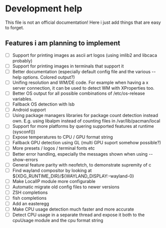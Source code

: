 # Development help

This file is not an official documentation!
Here i just add things that are easy to forget.

## Features i am planning to implement

- [ ] Support for printing images as ascii art logos (using imlib2 and libcaca probably)
- [ ] Support for printing images in terminals that support it
- [ ] Better documentation (especially default config file and the various --help options. Colored output?)
- [ ] Unifing resolution and WM/DE code. For example when having a x server connection, it can be used to detect WM with XProperties too.
- [ ] Better OS output for all possible combinations of /etc/os-release variables.
- [ ] Fallback OS detection with lsb
- [ ] Android support
- [ ] Using package managers libraries for package count detection instead own. E.g. using libalpm instead of counting files in /var/lib/pacman/local
- [ ] Support for more platforms by quering supported features at runtime (sysconf())
- [ ] Expose temperatures to CPU / GPU format string
- [ ] Fallback GPU detection using GL (multi GPU suport somehow possible?)
- [ ] More presets / logos / terminal fonts etc
- [ ] Better error handling, especially the messages shown when using --show-errors
- [ ] General feature parity with neofetch, to demonstrate supremity of c
- [ ] Find wayland compositor by looking at \${XDG_RUNTIME_DIR}/${WAYLAND_DISPLAY:-wayland-0}
- [ ] Make LocalIP module more configurable
- [ ] Automatic migrate old config files to newer versions
- [ ] ZSH completions
- [ ] fish completions
- [ ] Add an easteregg
- [ ] Make CPU usage detection much faster and more accurate
- [ ] Detect CPU usage in a separate thread and expose it both to the cpuUsage module and the cpu format string
